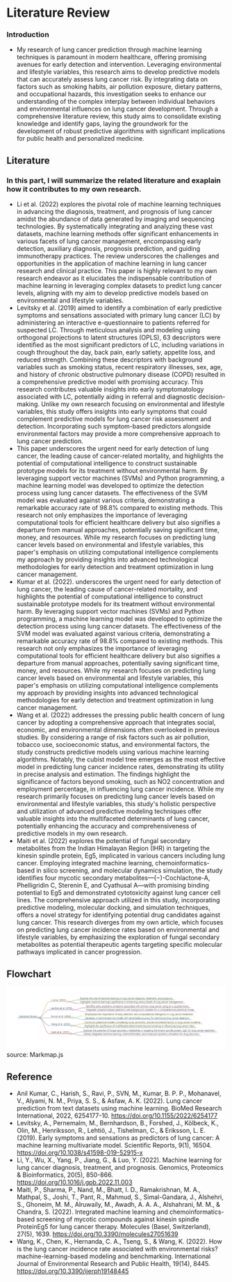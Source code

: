 # Literature Review
### Introduction
- My research of lung cancer prediction through machine learning techniques is paramount in modern healthcare, offering promising avenues for early detection and intervention. Leveraging environmental and lifestyle variables, this research aims to develop predictive models that can accurately assess lung cancer risk. By integrating data on factors such as smoking habits, air pollution exposure, dietary patterns, and occupational hazards, this investigation seeks to enhance our understanding of the complex interplay between individual behaviors and environmental influences on lung cancer development. Through a comprehensive literature review, this study aims to consolidate existing knowledge and identify gaps, laying the groundwork for the development of robust predictive algorithms with significant implications for public health and personalized medicine.
## Literature
### In this part, I will summarize the related literature and exaplain how it contributes to my own research.
- Li et al. (2022) explores the pivotal role of machine learning techniques in advancing the diagnosis, treatment, and prognosis of lung cancer amidst the abundance of data generated by imaging and sequencing technologies. By systematically integrating and analyzing these vast datasets, machine learning methods offer significant enhancements in various facets of lung cancer management, encompassing early detection, auxiliary diagnosis, prognosis prediction, and guiding immunotherapy practices. The review underscores the challenges and opportunities in the application of machine learning in lung cancer research and clinical practice. This paper is highly relevant to my own research endeavor as it elucidates the indispensable contribution of machine learning in leveraging complex datasets to predict lung cancer levels, aligning with my aim to develop predictive models based on environmental and lifestyle variables.
- Levitsky et al. (2019) aimed to identify a combination of early predictive symptoms and sensations associated with primary lung cancer (LC) by administering an interactive e-questionnaire to patients referred for suspected LC. Through meticulous analysis and modeling using orthogonal projections to latent structures (OPLS), 63 descriptors were identified as the most significant predictors of LC, including variations in cough throughout the day, back pain, early satiety, appetite loss, and reduced strength. Combining these descriptors with background variables such as smoking status, recent respiratory illnesses, sex, age, and history of chronic obstructive pulmonary disease (COPD) resulted in a comprehensive predictive model with promising accuracy. This research contributes valuable insights into early symptomatology associated with LC, potentially aiding in referral and diagnostic decision-making. Unlike my own research focusing on environmental and lifestyle variables, this study offers insights into early symptoms that could complement predictive models for lung cancer risk assessment and detection. Incorporating such symptom-based predictors alongside environmental factors may provide a more comprehensive approach to lung cancer prediction.
- This paper underscores the urgent need for early detection of lung cancer, the leading cause of cancer-related mortality, and highlights the potential of computational intelligence to construct sustainable prototype models for its treatment without environmental harm. By leveraging support vector machines (SVMs) and Python programming, a machine learning model was developed to optimize the detection process using lung cancer datasets. The effectiveness of the SVM model was evaluated against various criteria, demonstrating a remarkable accuracy rate of 98.8% compared to existing methods. This research not only emphasizes the importance of leveraging computational tools for efficient healthcare delivery but also signifies a departure from manual approaches, potentially saving significant time, money, and resources. While my research focuses on predicting lung cancer levels based on environmental and lifestyle variables, this paper's emphasis on utilizing computational intelligence complements my approach by providing insights into advanced technological methodologies for early detection and treatment optimization in lung cancer management.
- Kumar et al. (2022). underscores the urgent need for early detection of lung cancer, the leading cause of cancer-related mortality, and highlights the potential of computational intelligence to construct sustainable prototype models for its treatment without environmental harm. By leveraging support vector machines (SVMs) and Python programming, a machine learning model was developed to optimize the detection process using lung cancer datasets. The effectiveness of the SVM model was evaluated against various criteria, demonstrating a remarkable accuracy rate of 98.8% compared to existing methods. This research not only emphasizes the importance of leveraging computational tools for efficient healthcare delivery but also signifies a departure from manual approaches, potentially saving significant time, money, and resources. While my research focuses on predicting lung cancer levels based on environmental and lifestyle variables, this paper's emphasis on utilizing computational intelligence complements my approach by providing insights into advanced technological methodologies for early detection and treatment optimization in lung cancer management.
- Wang et al. (2022) addresses the pressing public health concern of lung cancer by adopting a comprehensive approach that integrates social, economic, and environmental dimensions often overlooked in previous studies. By considering a range of risk factors such as air pollution, tobacco use, socioeconomic status, and environmental factors, the study constructs predictive models using various machine learning algorithms. Notably, the cubist model tree emerges as the most effective model in predicting lung cancer incidence rates, demonstrating its utility in precise analysis and estimation. The findings highlight the significance of factors beyond smoking, such as NO2 concentration and employment percentage, in influencing lung cancer incidence. While my research primarily focuses on predicting lung cancer levels based on environmental and lifestyle variables, this study's holistic perspective and utilization of advanced predictive modeling techniques offer valuable insights into the multifaceted determinants of lung cancer, potentially enhancing the accuracy and comprehensiveness of predictive models in my own research.
- Maiti et al. (2022) explores the potential of fungal secondary metabolites from the Indian Himalayan Region (IHR) in targeting the kinesin spindle protein, Eg5, implicated in various cancers including lung cancer. Employing integrated machine learning, chemoinformatics-based in silico screening, and molecular dynamics simulation, the study identifies four mycotic secondary metabolites—(−)-Cochlactone-A, Phelligridin C, Sterenin E, and Cyathusal A—with promising binding potential to Eg5 and demonstrated cytotoxicity against lung cancer cell lines. The comprehensive approach utilized in this study, incorporating predictive modeling, molecular docking, and simulation techniques, offers a novel strategy for identifying potential drug candidates against lung cancer. This research diverges from my own article, which focuses on predicting lung cancer incidence rates based on environmental and lifestyle variables, by emphasizing the exploration of fungal secondary metabolites as potential therapeutic agents targeting specific molecular pathways implicated in cancer progression.

## Flowchart
<img src="Flowchart(LR).png" alt="Flowchart">
source: Markmap.js

## Reference
- Anil Kumar, C., Harish, S., Ravi, P., SVN, M., Kumar, B. P. P., Mohanavel, V., Alyami, N. M., Priya, S. S., & Asfaw, A. K. (2022). Lung cancer prediction from text datasets using machine learning. BioMed Research International, 2022, 6254177-10. https://doi.org/10.1155/2022/6254177
- Levitsky, A., Pernemalm, M., Bernhardson, B., Forshed, J., Kölbeck, K., Olin, M., Henriksson, R., Lehtiö, J., Tishelman, C., & Eriksson, L. E. (2019). Early symptoms and sensations as predictors of lung cancer: A machine learning multivariate model. Scientific Reports, 9(1), 16504. https://doi.org/10.1038/s41598-019-52915-x
- Li, Y., Wu, X., Yang, P., Jiang, G., & Luo, Y. (2022). Machine learning for lung cancer diagnosis, treatment, and prognosis. Genomics, Proteomics & Bioinformatics, 20(5), 850-866. https://doi.org/10.1016/j.gpb.2022.11.003
- Maiti, P., Sharma, P., Nand, M., Bhatt, I. D., Ramakrishnan, M. A., Mathpal, S., Joshi, T., Pant, R., Mahmud, S., Simal-Gandara, J., Alshehri, S., Ghoneim, M. M., Alruwaily, M., Awadh, A. A. A., Alshahrani, M. M., & Chandra, S. (2022). Integrated machine learning and chemoinformatics-based screening of mycotic compounds against kinesin spindle ProteinEg5 for lung cancer therapy. Molecules (Basel, Switzerland), 27(5), 1639. https://doi.org/10.3390/molecules27051639
- Wang, K., Chen, K., Hernanda, C. A., Tseng, S., & Wang, K. (2022). How is the lung cancer incidence rate associated with environmental risks? machine-learning-based modeling and benchmarking. International Journal of Environmental Research and Public Health, 19(14), 8445. https://doi.org/10.3390/ijerph19148445
  
